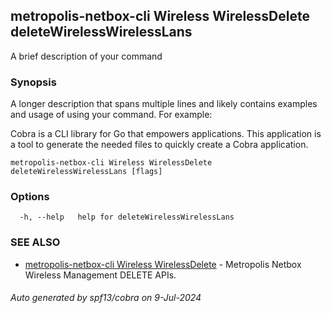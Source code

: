 ## metropolis-netbox-cli Wireless WirelessDelete deleteWirelessWirelessLans

A brief description of your command

### Synopsis

A longer description that spans multiple lines and likely contains examples
and usage of using your command. For example:

Cobra is a CLI library for Go that empowers applications.
This application is a tool to generate the needed files
to quickly create a Cobra application.

```
metropolis-netbox-cli Wireless WirelessDelete deleteWirelessWirelessLans [flags]
```

### Options

```
  -h, --help   help for deleteWirelessWirelessLans
```

### SEE ALSO

* [metropolis-netbox-cli Wireless WirelessDelete]()	 - Metropolis Netbox Wireless Management DELETE APIs.

###### Auto generated by spf13/cobra on 9-Jul-2024
